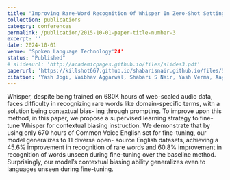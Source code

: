 ```yaml
---
title: "Improving Rare-Word Recognition Of Whisper In Zero-Shot Settings"
collection: publications
category: conferences
permalink: /publication/2015-10-01-paper-title-number-3
excerpt: ''
date: 2024-10-01
venue: 'Spoken Language Technology'24'
status: "Published"
# slidesurl: 'http://academicpages.github.io/files/slides3.pdf'
paperurl: 'https://killshot667.github.io/shabarisnair.github.io/files/SLT_2024.pdf'
citation: 'Yash Jogi, Vaibhav Aggarwal, Shabari S Nair, Yash Verma, Aayush Kubba'
---
```


Whisper, despite being trained on 680K hours of web-scaled audio data, faces difficulty in recognizing rare words like domain-specific terms, with a solution being contextual bias- ing through prompting. To improve upon this method, in this
paper, we propose a supervised learning strategy to fine-tune Whisper for contextual biasing instruction. We demonstrate that by using only 670 hours of Common Voice English set for fine-tuning, our model generalizes to 11 diverse open- source English datasets, achieving a 45.6% improvement in recognition of rare words and 60.8% improvement in recognition of words unseen during fine-tuning over the baseline method. Surprisingly, our model’s contextual biasing ability generalizes even to languages unseen during fine-tuning.